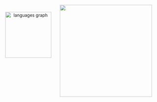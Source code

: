 <br clear="both">

<img align="right" height="300" src="https://www.icegif.com/wp-content/uploads/2021/09/icegif-5.gif"  />

###

<div align="center">
  <img src="https://github-readme-stats.vercel.app/api/top-langs?username=young-DN&locale=pt-br&hide_title=false&layout=compact&card_width=320&langs_count=5&theme=dracula&hide_border=false&order=2" height="150" alt="languages graph"  />
</div>

###
